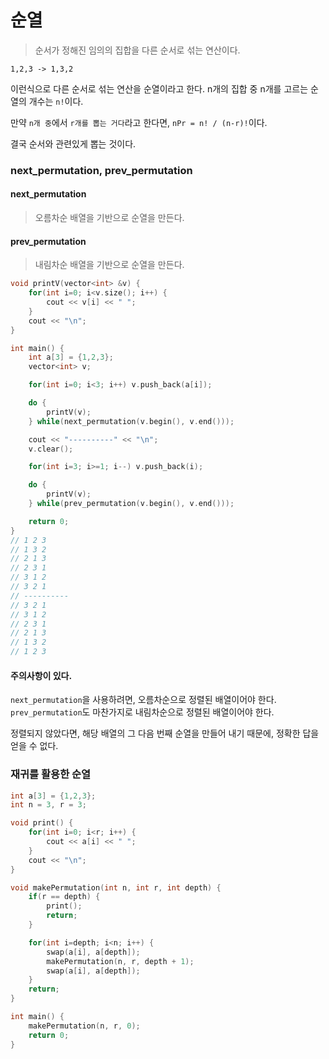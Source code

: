 # 순열

> 순서가 정해진 임의의 집합을 다른 순서로 섞는 연산이다.

    1,2,3 -> 1,3,2

이런식으로 다른 순서로 섞는 연산을 순열이라고 한다.
n개의 집합 중 n개를 고르는 순열의 개수는 `n!`이다.

만약 `n개 중`에서 `r개를 뽑는 거다`라고 한다면,
`nPr = n! / (n-r)!`이다.

결국 순서와 관련있게 뽑는 것이다.

### next_permutation, prev_permutation

#### next_permutation

> 오름차순 배열을 기반으로 순열을 만든다.

#### prev_permutation

> 내림차순 배열을 기반으로 순열을 만든다.

```c++
void printV(vector<int> &v) {
    for(int i=0; i<v.size(); i++) {
        cout << v[i] << " ";
    }
    cout << "\n";
}

int main() {
    int a[3] = {1,2,3};
    vector<int> v;

    for(int i=0; i<3; i++) v.push_back(a[i]);

    do {
        printV(v);
    } while(next_permutation(v.begin(), v.end()));

    cout << "----------" << "\n";
    v.clear();

    for(int i=3; i>=1; i--) v.push_back(i);

    do {
        printV(v);
    } while(prev_permutation(v.begin(), v.end()));

    return 0;
}
// 1 2 3
// 1 3 2
// 2 1 3
// 2 3 1
// 3 1 2
// 3 2 1
// ----------
// 3 2 1
// 3 1 2
// 2 3 1
// 2 1 3
// 1 3 2
// 1 2 3
```

#### 주의사항이 있다.

`next_permutation`을 사용하려면, 오름차순으로 정렬된 배열이어야 한다.
`prev_permutation`도 마찬가지로 내림차순으로 정렬된 배열이어야 한다.

정렬되지 않았다면, 해당 배열의 그 다음 번째 순열을 만들어 내기 때문에, 정확한 답을 얻을 수 없다.

### 재귀를 활용한 순열

```c++
int a[3] = {1,2,3};
int n = 3, r = 3;

void print() {
    for(int i=0; i<r; i++) {
        cout << a[i] << " ";
    }
    cout << "\n";
}

void makePermutation(int n, int r, int depth) {
    if(r == depth) {
        print();
        return;
    }

    for(int i=depth; i<n; i++) {
        swap(a[i], a[depth]);
        makePermutation(n, r, depth + 1);
        swap(a[i], a[depth]);
    }
    return;
}

int main() {
    makePermutation(n, r, 0);
    return 0;
}
```
